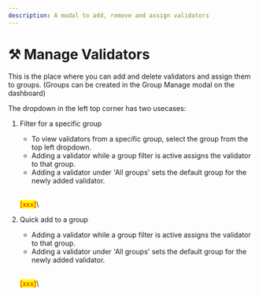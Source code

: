 ```yaml
---
description: A modal to add, remove and assign validators
---
```


# ⚒️ Manage Validators

This is the place where you can add and delete validators and assign them to groups. (Groups can be created in the Group Manage modal on the dashboard)

The dropdown in the left top corner has two usecases:

1.  Filter for a specific group

    * To view validators from a specific group, select the group from the top left dropdown.
    * Adding a validator while a group filter is active assigns the validator to that group.
    * Adding a validator under 'All groups' sets the default group for the newly added validator.

    \
    <mark style="color:red;">\[xxx]</mark>\

2.  Quick add to a group

    * Adding a validator while a group filter is active assigns the validator to that group.
    * Adding a validator under 'All groups' sets the default group for the newly added validator.

    \
    <mark style="color:red;">\[xxx]</mark>\
